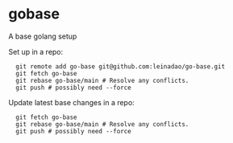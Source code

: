 # gobase
A base golang setup

Set up in a repo:
```
  git remote add go-base git@github.com:leinadao/go-base.git
  git fetch go-base
  git rebase go-base/main # Resolve any conflicts.
  git push # possibly need --force
```

Update latest base changes in a repo:
```
  git fetch go-base
  git rebase go-base/main # Resolve any conflicts.
  git push # possibly need --force
```
